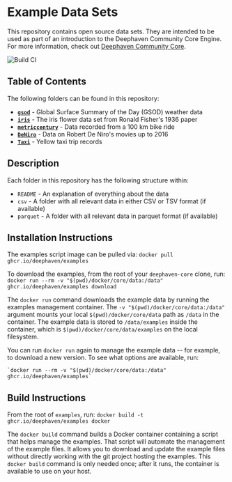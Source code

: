 # Example Data Sets

This repository contains open source data sets.  They are intended to be used as part of an introduction to the Deephaven Community Core Engine.  For more information, check out [Deephaven Community Core](https://github.com/deephaven/deephaven-core).

![Build CI](https://github.com/deephaven/examples/actions/workflows/build-ci.yml/badge.svg?branch=main)

## Table of Contents

The following folders can be found in this repository:

- **[`gsod`](https://catalog.data.gov/dataset/global-surface-summary-of-the-day-gsod)** - Global Surface Summary of the Day (GSOD) weather data
- **[`iris`](https://archive.ics.uci.edu/ml/datasets/iris)** - The iris flower data set from Ronald Fisher's 1936 paper
- **[`metriccentury`](https://github.com/mikeblas/samples-junk/tree/main/metriccentury)** - Data recorded from a 100 km bike ride
- **[`DeNiro`](https://people.sc.fsu.edu/~jburkardt/data/csv/csv.html)** - Data on Robert De Niro's movies up to 2016
- **[`Taxi`](https://azure.microsoft.com/en-us/services/open-datasets/catalog/nyc-taxi-limousine-commission-yellow-taxi-trip-records/)** - Yellow taxi trip records

## Description

Each folder in this repository has the following structure within:

 - `README` - An explanation of everything about the data
 - `csv` - A folder with all relevant data in either CSV or TSV format (if available)
 - `parquet` - A folder with all relevant data in parquet format (if available)

## Installation Instructions

The examples script image can be pulled via: 
    ```
    docker pull ghcr.io/deephaven/examples
    ```

To download the examples, from the root of your `deephaven-core` clone, run:
    ```
    docker run --rm -v "$(pwd)/docker/core/data:/data" ghcr.io/deephaven/examples download
    ```

The `docker run` command downloads the example data by running the examples management container.  The `-v "$(pwd)/docker/core/data:/data"` argument mounts your local `$(pwd)/docker/core/data` path as `/data` in the container.  The example data is stored to `/data/examples` inside the container, which is `$(pwd)/docker/core/data/examples` on the local filesystem.

You can run `docker run` again to manage the example data -- for example, to download a new version. To see what options are available, run:

	`docker run --rm -v "$(pwd)/docker/core/data:/data" ghcr.io/deephaven/examples`

## Build Instructions

From the root of `examples`, run: 
    `docker build -t ghcr.io/deephaven/examples docker`

The `docker build` command builds a Docker container containing a script that helps manage the examples.
That script will automate the management of the example files.  It allows you to download and update the example files without directly working with the git project hosting the examples.  This `docker build` command is only needed once; after it runs, the container is available to use on your host.
